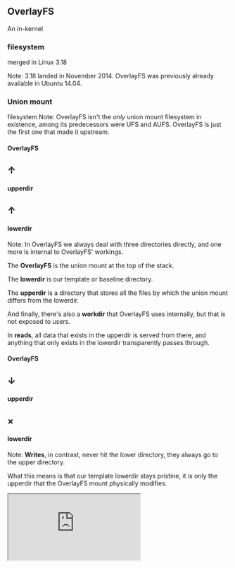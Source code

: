 ## OverlayFS


An in-kernel
### filesystem
merged in Linux 3.18

Note: 3.18 landed in November 2014. OverlayFS was previously already
available in Ubuntu 14.04.


### Union mount
filesystem
Note: OverlayFS isn't the *only* union mount filesystem in existence,
among its predecessors were UFS and AUFS. OverlayFS is just the first
one that made it upstream.


#### OverlayFS
## &uarr;
#### upperdir
## &uarr;
#### lowerdir
Note: In OverlayFS we always deal with three directories directly, and
one more is internal to OverlayFS' workings.

The **OverlayFS** is the union mount at the top of the stack.

The **lowerdir** is our template or baseline directory.

The **upperdir** is a directory that stores all the files by which the
union mount differs from the lowerdir.

And finally, there's also a **workdir** that OverlayFS uses
internally, but that is not exposed to users.

In **reads**, all data that exists in the upperdir is served from
there, and anything that only exists in the lowerdir transparently
passes through.


#### OverlayFS
## &darr;
#### upperdir
## &times;
#### lowerdir

Note:
**Writes**, in contrast, never hit the lower directory, they always go
to the upper directory.

What this means is that our template lowerdir stays pristine, it is
only the upperdir that the OverlayFS mount physically modifies.


<iframe data-autoplay src="https://asciinema.org/api/asciicasts/0m3ox7hteicnxmf6woys1o4h8?speed=2&amp;size=big&amp" id="asciicast-iframe-0m3ox7hteicnxmf6woys1o4h8" name="asciicast-iframe-0m3ox7hteicnxmf6woys1o4h8" scrolling="yes"></iframe>
